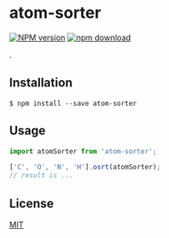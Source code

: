 # atom-sorter

[![NPM version][npm-image]][npm-url]
[![npm download][download-image]][download-url]

.

## Installation

`$ npm install --save atom-sorter`

## Usage

```js
import atomSorter from 'atom-sorter';

['C', 'O', 'N', 'H'].osrt(atomSorter);
// result is ...
```

## License

[MIT](./LICENSE)

[npm-image]: https://img.shields.io/npm/v/atom-sorter.svg?style=flat-square
[npm-url]: https://www.npmjs.com/package/atom-sorter
[download-image]: https://img.shields.io/npm/dm/atom-sorter.svg?style=flat-square
[download-url]: https://www.npmjs.com/package/atom-sorter
